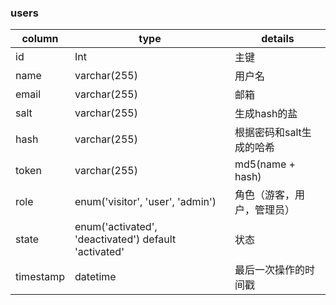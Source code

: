 ### users
| column | type | details |
| -- | -- | -- |
| id | Int | 主键 |
| name | varchar(255) | 用户名 |
| email | varchar(255) | 邮箱 |
| salt | varchar(255) | 生成hash的盐 |
| hash | varchar(255) | 根据密码和salt生成的哈希 |
| token | varchar(255) | md5(name + hash) |
| role | enum('visitor', 'user', 'admin') | 角色（游客，用户，管理员） |
| state | enum('activated', 'deactivated') default 'activated' | 状态 |
| timestamp | datetime | 最后一次操作的时间戳 |